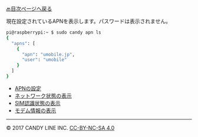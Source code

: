 [🔙目次ページへ戻る](README.md)

現在設定されているAPNを表示します。パスワードは表示されません。

```bash
pi@raspberrypi:~ $ sudo candy apn ls
{
  "apns": [
    {
      "apn": "umobile.jp",
      "user": "umobile"
    }
  ]
}
```

* [APNの設定](APNの設定.md)
* [ネットワーク状態の表示](ネットワーク状態の表示.md)
* [SIM認識状態の表示](SIM認識状態の表示.md)
* [モデム情報の表示](モデム情報の表示.md)


---
© 2017 CANDY LINE INC. [CC-BY-NC-SA 4.0](https://creativecommons.org/licenses/by-nc-sa/4.0/)
